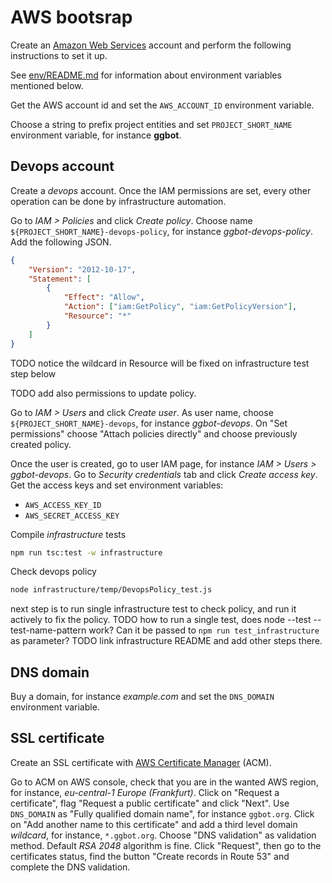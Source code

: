 # AWS bootsrap

Create an [Amazon Web Services](https://aws.amazon.com) account and perform the following instructions to set it up.

See [env/README.md](../../env/README.md) for information about environment variables mentioned below.

Get the AWS account id and set the `AWS_ACCOUNT_ID` environment variable.

Choose a string to prefix project entities and set `PROJECT_SHORT_NAME` environment variable, for instance **ggbot**.

## Devops account

Create a _devops_ account. Once the IAM permissions are set, every other operation can be done by infrastructure automation.

Go to _IAM > Policies_ and click _Create policy_.
Choose name `${PROJECT_SHORT_NAME}-devops-policy`, for instance _ggbot-devops-policy_.
Add the following JSON.

```json
{
	"Version": "2012-10-17",
	"Statement": [
		{
			"Effect": "Allow",
			"Action": ["iam:GetPolicy", "iam:GetPolicyVersion"],
			"Resource": "*"
		}
	]
}
```

TODO notice the wildcard in Resource will be fixed on infrastructure test step below

TODO add also permissions to update policy.

Go to _IAM > Users_ and click _Create user_.
As user name, choose `${PROJECT_SHORT_NAME}-devops`, for instance _ggbot-devops_.
On "Set permissions" choose "Attach policies directly" and choose previously created policy.

Once the user is created, go to user IAM page, for instance _IAM > Users > ggbot-devops_. Go to _Security credentials_ tab and click _Create access key_.
Get the access keys and set environment variables:

-   `AWS_ACCESS_KEY_ID`
-   `AWS_SECRET_ACCESS_KEY`

Compile _infrastructure_ tests

```sh
npm run tsc:test -w infrastructure
```

Check devops policy

```sh
node infrastructure/temp/DevopsPolicy_test.js
```

next step is to run single infrastructure test to check policy, and run it actively to fix the policy.
TODO how to run a single test, does node --test --test-name-pattern work? Can it be passed to `npm run test_infrastructure` as parameter?
TODO link infrastructure README and add other steps there.

## DNS domain

Buy a domain, for instance _example.com_ and set the `DNS_DOMAIN` environment variable.

## SSL certificate

Create an SSL certificate with [AWS Certificate Manager](https://aws.amazon.com/certificate-manager/) (ACM).

Go to ACM on AWS console, check that you are in the wanted AWS region, for instance, _eu-central-1 Europe (Frankfurt)_.
Click on "Request a certificate", flag "Request a public certificate" and click "Next".
Use `DNS_DOMAIN` as "Fully qualified domain name", for instance `ggbot.org`.
Click on "Add another name to this certificate" and add a third level domain _wildcard_, for instance, `*.ggbot.org`.
Choose "DNS validation" as validation method. Default _RSA 2048_ algorithm is fine.
Click "Request", then go to the certificates status, find the button "Create records in Route 53" and complete the DNS validation.
